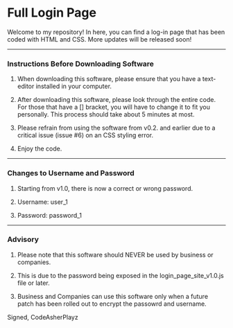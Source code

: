 # Full Login Page

Welcome to my repository! In here, you can find a log-in page that has been coded with HTML and CSS. More updates will be released soon!

***

### Instructions Before Downloading Software

1. When downloading this software, please ensure that you have a text-editor installed in your computer.

2. After downloading this software, please look through the entire code. For those that have a [] bracket, you will have to change it to fit you personally. This process should take about 5 minutes at most.

3. Please refrain from using the software from v0.2. and earlier due to a critical issue (issue #6) on an CSS styling error.

4. Enjoy the code.

***

### Changes to Username and Password

1. Starting from v1.0, there is now a correct or wrong password.

2. Username: user_1

3. Password: password_1

*** 

### Advisory

1. Please note that this software should NEVER be used by business or companies. 

2. This is due to the password being exposed in the login_page_site_v1.0.js file or later.

3. Business and Companies can use this software only when a future patch has been rolled out to encrypt the passowrd and username.

Signed,
CodeAsherPlayz
